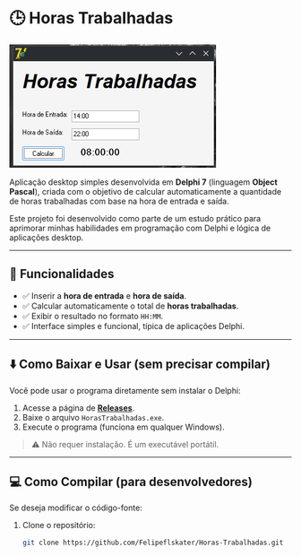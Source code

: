 # 🕒 Horas Trabalhadas

![Imagem do Aplicativo](imagens/app.png)

Aplicação desktop simples desenvolvida em **Delphi 7** (linguagem **Object Pascal**), criada com o objetivo de calcular automaticamente a quantidade de horas trabalhadas com base na hora de entrada e saída.

Este projeto foi desenvolvido como parte de um estudo prático para aprimorar minhas habilidades em programação com Delphi e lógica de aplicações desktop.

---

## 🚀 Funcionalidades

- ✅ Inserir a **hora de entrada** e **hora de saída**.
- ✅ Calcular automaticamente o total de **horas trabalhadas**.
- ✅ Exibir o resultado no formato `HH:MM`.
- ✅ Interface simples e funcional, típica de aplicações Delphi.

---

## ⬇️ Como Baixar e Usar (sem precisar compilar)

Você pode usar o programa diretamente sem instalar o Delphi:

1. Acesse a página de **[Releases](https://github.com/Felipeflskater/Horas-Trabalhadas/releases)**.
2. Baixe o arquivo `HorasTrabalhadas.exe`.
3. Execute o programa (funciona em qualquer Windows).

> ⚠️ Não requer instalação. É um executável portátil.

---

## 💻 Como Compilar (para desenvolvedores)

Se deseja modificar o código-fonte:

1. Clone o repositório:
   ```bash
   git clone https://github.com/Felipeflskater/Horas-Trabalhadas.git
